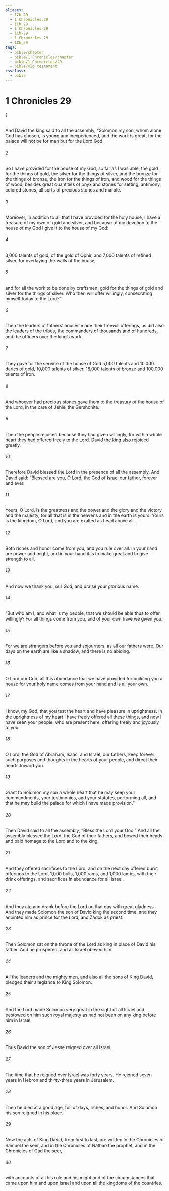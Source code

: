 ```yaml
---
aliases:
  - 1Ch 29
  - 1 Chronicles.29
  - 1Ch.29
  - 1 Chronicles-29
  - 1Ch-29
  - 1 Chronicles_29
  - 1Ch_29
tags:
  - bible/chapter
  - bible/1 Chronicles/chapter
  - bible/1 Chronicles/29
  - bible/old testament
cssclass:
  - bible
---
```


# 1 Chronicles 29

###### 1
And David the king said to all the assembly, “Solomon my son, whom alone God has chosen, is young and inexperienced, and the work is great, for the palace will not be for man but for the Lord God.
###### 2
So I have provided for the house of my God, so far as I was able, the gold for the things of gold, the silver for the things of silver, and the bronze for the things of bronze, the iron for the things of iron, and wood for the things of wood, besides great quantities of onyx and stones for setting, antimony, colored stones, all sorts of precious stones and marble.
###### 3
Moreover, in addition to all that I have provided for the holy house, I have a treasure of my own of gold and silver, and because of my devotion to the house of my God I give it to the house of my God:
###### 4
3,000 talents of gold, of the gold of Ophir, and 7,000 talents of refined silver, for overlaying the walls of the house,
###### 5
and for all the work to be done by craftsmen, gold for the things of gold and silver for the things of silver. Who then will offer willingly, consecrating himself today to the Lord?”
###### 6
Then the leaders of fathers’ houses made their freewill offerings, as did also the leaders of the tribes, the commanders of thousands and of hundreds, and the officers over the king’s work.
###### 7
They gave for the service of the house of God 5,000 talents and 10,000 darics of gold, 10,000 talents of silver, 18,000 talents of bronze and 100,000 talents of iron.
###### 8
And whoever had precious stones gave them to the treasury of the house of the Lord, in the care of Jehiel the Gershonite.
###### 9
Then the people rejoiced because they had given willingly, for with a whole heart they had offered freely to the Lord. David the king also rejoiced greatly.
###### 10
Therefore David blessed the Lord in the presence of all the assembly. And David said: “Blessed are you, O Lord, the God of Israel our father, forever and ever.
###### 11
Yours, O Lord, is the greatness and the power and the glory and the victory and the majesty, for all that is in the heavens and in the earth is yours. Yours is the kingdom, O Lord, and you are exalted as head above all.
###### 12
Both riches and honor come from you, and you rule over all. In your hand are power and might, and in your hand it is to make great and to give strength to all.
###### 13
And now we thank you, our God, and praise your glorious name.
###### 14
“But who am I, and what is my people, that we should be able thus to offer willingly? For all things come from you, and of your own have we given you.
###### 15
For we are strangers before you and sojourners, as all our fathers were. Our days on the earth are like a shadow, and there is no abiding.
###### 16
O Lord our God, all this abundance that we have provided for building you a house for your holy name comes from your hand and is all your own.
###### 17
I know, my God, that you test the heart and have pleasure in uprightness. In the uprightness of my heart I have freely offered all these things, and now I have seen your people, who are present here, offering freely and joyously to you.
###### 18
O Lord, the God of Abraham, Isaac, and Israel, our fathers, keep forever such purposes and thoughts in the hearts of your people, and direct their hearts toward you.
###### 19
Grant to Solomon my son a whole heart that he may keep your commandments, your testimonies, and your statutes, performing all, and that he may build the palace for which I have made provision.”
###### 20
Then David said to all the assembly, “Bless the Lord your God.” And all the assembly blessed the Lord, the God of their fathers, and bowed their heads and paid homage to the Lord and to the king.
###### 21
And they offered sacrifices to the Lord, and on the next day offered burnt offerings to the Lord, 1,000 bulls, 1,000 rams, and 1,000 lambs, with their drink offerings, and sacrifices in abundance for all Israel.
###### 22
And they ate and drank before the Lord on that day with great gladness. And they made Solomon the son of David king the second time, and they anointed him as prince for the Lord, and Zadok as priest.
###### 23
Then Solomon sat on the throne of the Lord as king in place of David his father. And he prospered, and all Israel obeyed him.
###### 24
All the leaders and the mighty men, and also all the sons of King David, pledged their allegiance to King Solomon.
###### 25
And the Lord made Solomon very great in the sight of all Israel and bestowed on him such royal majesty as had not been on any king before him in Israel.
###### 26
Thus David the son of Jesse reigned over all Israel.
###### 27
The time that he reigned over Israel was forty years. He reigned seven years in Hebron and thirty-three years in Jerusalem.
###### 28
Then he died at a good age, full of days, riches, and honor. And Solomon his son reigned in his place.
###### 29
Now the acts of King David, from first to last, are written in the Chronicles of Samuel the seer, and in the Chronicles of Nathan the prophet, and in the Chronicles of Gad the seer,
###### 30
with accounts of all his rule and his might and of the circumstances that came upon him and upon Israel and upon all the kingdoms of the countries.


